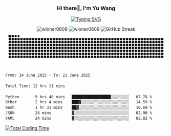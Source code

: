 <h3 align="center">Hi there👋, I'm Yu Wang</h1>

<p align="center"><a href="https://git.io/typing-svg"><img src="https://readme-typing-svg.demolab.com?font=Alex+Brush&size=18&pause=1000&color=716A50&background=6F66FF00&center=true&vCenter=true&width=435&lines=To+love+oneself+is+the+beginning+of+a+lifelong+romance.+%E2%80%94+Oscar+Wilde" alt="Typing SVG" /></a></p>


<p align="center">
 <img src="https://github-readme-stats.vercel.app/api/top-langs?username=wloner0809&show_icons=true&locale=en&layout=compact" alt="wloner0809" height=120 />
 <img src="https://github-readme-stats.vercel.app/api?username=wloner0809&show_icons=true&locale=en" alt="wloner0809" height=120 />
 <img src="https://github-readme-streak-stats.herokuapp.com?user=wloner0809&theme=microsoft" alt="GitHub Streak" height=120 />
 <img src="https://github.com/Wloner0809/Wloner0809/blob/output/github-contribution-grid-snake.svg">
</p>
 
<!--START_SECTION:waka-->

```txt
From: 14 June 2025 - To: 21 June 2025

Total Time: 12 hrs 11 mins

Python       9 hrs 40 mins   █████████████████░░░░░░░░   67.78 %
Other        2 hrs 4 mins    ███▓░░░░░░░░░░░░░░░░░░░░░   14.59 %
Bash         1 hr 31 mins    ██▓░░░░░░░░░░░░░░░░░░░░░░   10.69 %
JSON         24 mins         ▓░░░░░░░░░░░░░░░░░░░░░░░░   02.90 %
YAML         24 mins         ▓░░░░░░░░░░░░░░░░░░░░░░░░   02.82 %
```

<!--END_SECTION:waka-->

[![Total Coding Time](https://wakatime.com/badge/user/3b010e91-e8bb-445f-9eac-c8ab5bc30cb6.svg)](https://wakatime.com/@3b010e91-e8bb-445f-9eac-c8ab5bc30cb6)
